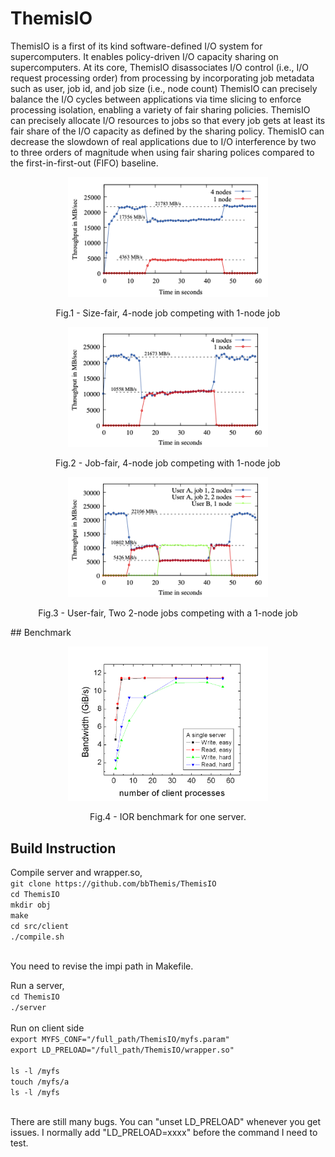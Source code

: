 # ThemisIO

ThemisIO is a first of its kind software-defined I/O system for supercomputers. 
It enables policy-driven I/O capacity sharing on supercomputers. 
At its core, ThemisIO disassociates I/O control (i.e., I/O request processing order) from processing by incorporating job metadata such as user, job id, and job size (i.e., node count)
ThemisIO can precisely balance the I/O cycles between applications via time slicing to enforce processing isolation, enabling a variety of fair sharing policies. 
ThemisIO can precisely allocate I/O resources to jobs so that every job gets at least its fair share of the I/O capacity as defined by the sharing policy.
ThemisIO can decrease the slowdown of real applications due to I/O interference by two to three orders of magnitude when using fair sharing polices compared to the first-in-first-out (FIFO) baseline.

<p align = "center">
<img src="https://github.com/bbThemis/ThemisIO/blob/main/docs/figures/test.size-fair.4v1.png" width="320">
<!--- ![alt text](https://github.com/bbThemis/ThemisIO/blob/main/docs/figures/test.size-fair.4v1.png =320x240 " Size-fair, 4-node job competing with 1-node job") --->
</p>
<p align = "center">
Fig.1 - Size-fair, 4-node job competing with 1-node job
</p>

<p align = "center">
<img src="https://github.com/bbThemis/ThemisIO/blob/main/docs/figures/test.job-fair.4v1.png" width="320">
<!--- ![alt text](https://github.com/bbThemis/ThemisIO/blob/main/docs/figures/test.size-fair.4v1.png =320x240 " Job-fair, 4-node job competing with 1-node job") --->
</p>
<p align = "center">
Fig.2 - Job-fair, 4-node job competing with 1-node job
</p>

<p align = "center">
<img src="https://github.com/bbThemis/ThemisIO/blob/main/docs/figures/test.user-fair.4v1.png" width="320">
<!--- ![alt text](https://github.com/bbThemis/ThemisIO/blob/main/docs/figures/test.size-fair.4v1.png =320x240 " User-fair, Two 2-node jobs competing with a 1-node job") --->
</p>
<p align = "center">
Fig.3 - User-fair, Two 2-node jobs competing with a 1-node job
</p>
## Benchmark
<p align = "center">
<img src="https://github.com/bbThemis/ThemisIO/blob/main/docs/figures/write_read_single_server.PNG" width="320">
<!--- ![alt text](https://github.com/bbThemis/ThemisIO/blob/main/docs/figures/write_read_single_server.PNG =320x240 " IOR benchmark for one server") --->
</p>
<p align = "center">
Fig.4 - IOR benchmark for one server.
</p>

## Build Instruction
Compile server and wrapper.so, <br>
`git clone https://github.com/bbThemis/ThemisIO`<br>
`cd ThemisIO`<br>
`mkdir obj` <br>
`make`<br>
`cd src/client`<br>
`./compile.sh`<br>
<br>

You need to revise the impi path in Makefile.<br>

Run a server, <br>
`cd ThemisIO`<br>
`./server`<br>
<br>
Run on client side<br>
`export MYFS_CONF="/full_path/ThemisIO/myfs.param"`<br>
`export LD_PRELOAD="/full_path/ThemisIO/wrapper.so"`<br>
<br>
`ls -l /myfs`<br>
`touch /myfs/a`<br>
`ls -l /myfs`<br>

<br>
There are still many bugs. You can "unset LD_PRELOAD" whenever you get issues. I normally add "LD_PRELOAD=xxxx" before the command I need to test. 


